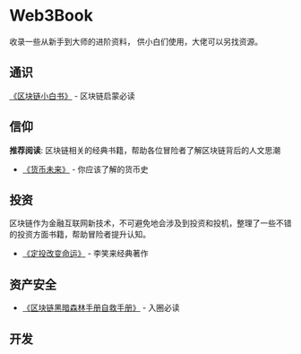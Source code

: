 # Web3Book

收录一些从新手到大师的进阶资料， 供小白们使用，大佬可以另找资源。

## 通识

[《区块链小白书》](https://blockchainlittlebook.com/#/) - 区块链启蒙必读

## 信仰

**推荐阅读**:
区块链相关的经典书籍，帮助各位冒险者了解区块链背后的人文思潮

- [《货币未来》](https://weread.qq.com/web/reader/722328e071f5cee17229964) - 你应该了解的货币史

## 投资

区块链作为金融互联网新技术，不可避免地会涉及到投资和投机，整理了一些不错的投资方面书籍，帮助冒险者提升认知。

- [《定投改变命运》](https://ri.firesbox.com/#/cn/) - 李笑来经典著作

## 资产安全

- [《区块链黑暗森林手册自救手册》](https://darkhandbook.io/) - 入圈必读

## 开发
